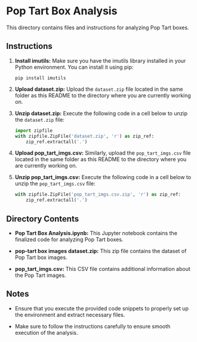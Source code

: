 # Pop Tart Box Analysis

This directory contains files and instructions for analyzing Pop Tart boxes.

## Instructions

1. **Install imutils:** Make sure you have the imutils library installed in your Python environment. You can install it using pip:
    ```
    pip install imutils
    ```

2. **Upload dataset.zip:** Upload the `dataset.zip` file located in the same folder as this README to the directory where you are currently working on.

3. **Unzip dataset.zip:** Execute the following code in a cell below to unzip the `dataset.zip` file:
    ```python
    import zipfile
    with zipfile.ZipFile('dataset.zip', 'r') as zip_ref:
        zip_ref.extractall('.')
    ```

4. **Upload pop_tart_imgs.csv:** Similarly, upload the `pop_tart_imgs.csv` file located in the same folder as this README to the directory where you are currently working on.

5. **Unzip pop_tart_imgs.csv:** Execute the following code in a cell below to unzip the `pop_tart_imgs.csv` file:
    ```python
    with zipfile.ZipFile('pop_tart_imgs.csv.zip', 'r') as zip_ref:
        zip_ref.extractall('.')
    ```

## Directory Contents

- **Pop Tart Box Analysis.ipynb:** This Jupyter notebook contains the finalized code for analyzing Pop Tart boxes.

- **pop-tart box images dataset.zip:** This zip file contains the dataset of Pop Tart box images.

- **pop_tart_imgs.csv:** This CSV file contains additional information about the Pop Tart images.

## Notes

- Ensure that you execute the provided code snippets to properly set up the environment and extract necessary files.

- Make sure to follow the instructions carefully to ensure smooth execution of the analysis.
